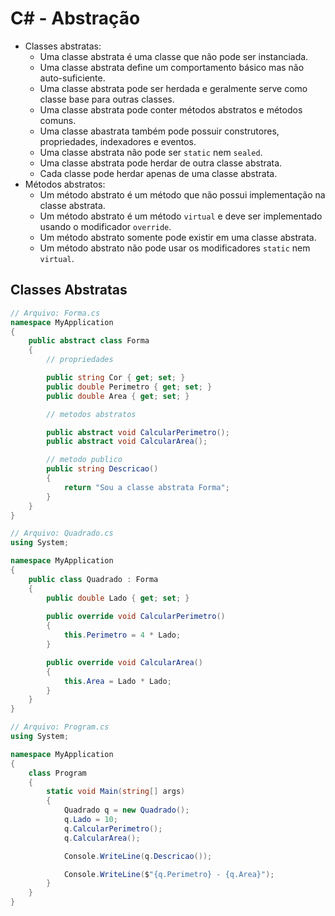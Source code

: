 # C# - Abstração

- Classes abstratas:
    - Uma classe abstrata é uma classe que não pode ser instanciada. 
    - Uma classe abstrata define um comportamento básico mas não auto-suficiente.
    - Uma classe abstrata pode ser herdada e geralmente serve como classe base para outras classes.
    - Uma classe abstrata pode conter métodos abstratos e métodos comuns. 
    - Uma classe abastrata também pode possuir construtores, propriedades, indexadores e eventos.
    - Uma classe abstrata não pode ser ``` static ``` nem ``` sealed ```.
    - Uma classe abstrata pode herdar de outra classe abstrata.
    - Cada classe pode herdar apenas de uma classe abstrata.
- Métodos abstratos:
    - Um método abstrato é um método que não possui implementação na classe abstrata.
    - Um método abstrato é um método ``` virtual ``` e deve ser implementado usando o modificador ``` override ```.
    - Um método abstrato somente pode existir em uma classe abstrata.
    - Um método abstrato não pode usar os modificadores ``` static ``` nem ``` virtual ```.

## Classes Abstratas

~~~csharp
// Arquivo: Forma.cs
namespace MyApplication
{
    public abstract class Forma
    {
        // propriedades

        public string Cor { get; set; }
        public double Perimetro { get; set; }
        public double Area { get; set; }

        // metodos abstratos

        public abstract void CalcularPerimetro();
        public abstract void CalcularArea();

        // metodo publico
        public string Descricao()
        {
            return "Sou a classe abstrata Forma";
        }
    }
}
~~~

~~~csharp
// Arquivo: Quadrado.cs
using System;

namespace MyApplication
{
    public class Quadrado : Forma
    {
        public double Lado { get; set; }
        
        public override void CalcularPerimetro()
        {
            this.Perimetro = 4 * Lado;
        }

        public override void CalcularArea()
        {
            this.Area = Lado * Lado;
        }
    }
}
~~~

~~~csharp
// Arquivo: Program.cs
using System;

namespace MyApplication
{
    class Program
    {
        static void Main(string[] args)
        {
            Quadrado q = new Quadrado();
            q.Lado = 10;
            q.CalcularPerimetro();
            q.CalcularArea();

            Console.WriteLine(q.Descricao());

            Console.WriteLine($"{q.Perimetro} - {q.Area}");
        }
    }
}
~~~
